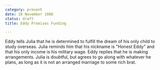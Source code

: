 ```yaml
---
category: present
date: 10 November 1988
status: draft
title: Eddy Promises Funding

---
```



Eddy tells Julia that he is determined to fulfill
the dream of his only child to study overseas. Julia reminds him that
his nickname is "Honest Eddy" and that his only income is his military
wage. Eddy replies that he is making arrangements. Julia is doubtful,
but agrees to go along with whatever he plans, as long as it is not an
arranged marriage to some rich brat.
